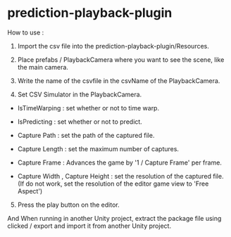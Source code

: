 # prediction-playback-plugin

How to use : 

1. Import the csv file into the prediction-playback-plugin/Resources.

2. Place prefabs / PlaybackCamera where you want to see the scene, like the main camera.

3. Write the name of the csvfile in the csvName of the PlaybackCamera. 

4. Set CSV Simulator in the PlaybackCamera.

  - IsTimeWarping : set whether or not to time warp.

  - IsPredicting : set whether or not to predict.

  - Capture Path : set the path of the captured file.

  - Capture Length : set the maximum number of captures.
 
  - Capture Frame : Advances the game by '1 / Capture Frame' per frame.

  - Capture Width , Capture Height :  set the resolution of the captured file.
    (If do not work, set the resolution of the editor game view to 'Free Aspect')

5. Press the play button on the editor.


And When running in another Unity project, extract the package file using clicked / export and import it from another Unity project.